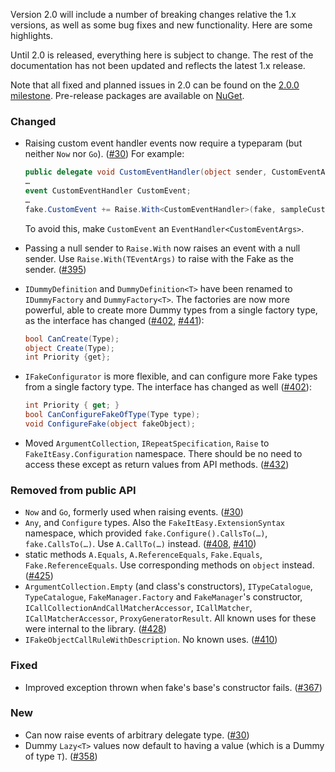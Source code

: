 Version 2.0 will include a number of breaking changes relative the 1.x versions, as well as some bug fixes and new functionality. Here are some highlights.

Until 2.0 is released, everything here is subject to change. The rest of the documentation has not been updated and reflects the latest 1.x release.

Note that all fixed and planned issues in 2.0 can be found on the [2.0.0 milestone](https://github.com/FakeItEasy/FakeItEasy/issues?q=milestone%3A2.0.0). Pre-release packages are available on [NuGet](https://www.nuget.org/packages/FakeItEasy).

### Changed
* Raising custom event handler events now require a typeparam (but neither `Now` nor `Go`). ([#30](https://github.com/FakeItEasy/FakeItEasy/issues/30)) For example:

  ```C#
  public delegate void CustomEventHandler(object sender, CustomEventArgs e);
  …
  event CustomEventHandler CustomEvent;
  …
  fake.CustomEvent += Raise.With<CustomEventHandler>(fake, sampleCustomEventArgs);
  ```

  To avoid this, make `CustomEvent` an `EventHandler<CustomEventArgs>`.
* Passing a null sender to `Raise.With` now raises an event with a null sender. Use `Raise.With(TEventArgs)` to raise with the Fake as the sender. ([#395](https://github.com/FakeItEasy/FakeItEasy/issues/395))
* `IDummyDefinition` and `DummyDefinition<T>` have been renamed to `IDummyFactory` and `DummyFactory<T>`. The factories are now more powerful, able to create more Dummy types from a single factory type, as the interface has changed ([#402](https://github.com/FakeItEasy/FakeItEasy/issues/402), [#441](https://github.com/FakeItEasy/FakeItEasy/issues/441)):

  ```c#
  bool CanCreate(Type);
  object Create(Type);
  int Priority {get}; 
  ```
* `IFakeConfigurator` is more flexible, and can configure more Fake types from a single factory type. The interface has changed as well ([#402](https://github.com/FakeItEasy/FakeItEasy/issues/402)):

  ```c#
  int Priority { get; }
  bool CanConfigureFakeOfType(Type type);
  void ConfigureFake(object fakeObject);
  ```   
* Moved `ArgumentCollection`, `IRepeatSpecification`, `Raise` to `FakeItEasy.Configuration` namespace. There should be no need to access these except as return values from API methods. ([#432](https://github.com/FakeItEasy/FakeItEasy/issues/432))

### Removed from public API
* `Now` and `Go`, formerly used when raising events. ([#30](https://github.com/FakeItEasy/FakeItEasy/issues/30))
* `Any`, and `Configure` types. Also the `FakeItEasy.ExtensionSyntax` namespace, which provided `fake.Configure().CallsTo(…)`, `fake.CallsTo(…)`. Use `A.CallTo(…)` instead. ([#408](https://github.com/FakeItEasy/FakeItEasy/issues/408), [#410](https://github.com/FakeItEasy/FakeItEasy/issues/410))
* static methods `A.Equals`, `A.ReferenceEquals`, `Fake.Equals`, `Fake.ReferenceEquals`. Use corresponding methods on `object` instead. ([#425](https://github.com/FakeItEasy/FakeItEasy/issues/425))
* `ArgumentCollection.Empty` (and class's constructors), `ITypeCatalogue`, `TypeCatalogue`, `FakeManager.Factory` and `FakeManager`'s constructor, `ICallCollectionAndCallMatcherAccessor`, `ICallMatcher`, `ICallMatcherAccessor`, `ProxyGeneratorResult`. All known uses for these were internal to the library. ([#428](https://github.com/FakeItEasy/FakeItEasy/issues/428))
* `IFakeObjectCallRuleWithDescription`. No known uses. ([#410](https://github.com/FakeItEasy/FakeItEasy/issues/410)) 

### Fixed
* Improved exception thrown when fake's base's constructor fails. ([#367](https://github.com/FakeItEasy/FakeItEasy/issues/367))

### New
* Can now raise events of arbitrary delegate type. ([#30](https://github.com/FakeItEasy/FakeItEasy/issues/30))
* Dummy `Lazy<T>` values now default to having a value (which is a Dummy of type `T`). ([#358](https://github.com/FakeItEasy/FakeItEasy/issues/358))
